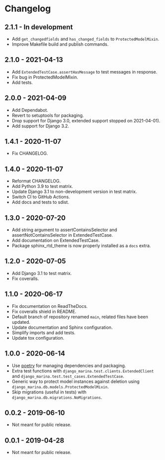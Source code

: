 # Changelog

## 2.1.1 - In development

- Add `get_changedfields` and `has_changed_fields` to `ProtectedModelMixin`.
- Improve Makefile build and publish commands.

## 2.1.0 - 2021-04-13

- Add `ExtendedTestCase.assertHasMessage` to test messages in response.
- Fix bug in ProtectedModelMixin.
- Add tests.

## 2.0.0 - 2021-04-09

- Add Dependabot.
- Revert to setuptools for packaging.
- Drop support for Django 3.0, extended support stopped on 2021-04-01).
- Add support for Django 3.2.

## 1.4.1 - 2020-11-07

- Fix CHANGELOG.

## 1.4.0 - 2020-11-07

- Reformat CHANGELOG.
- Add Python 3.9 to test matrix.
- Update Django 3.1 to non-development version in test matrix.
- Switch CI to GitHub Actions.
- Add docs and tests to sdist.

## 1.3.0 - 2020-07-20

- Add string argument to assertContainsSelector and assertNotContainsSelector in ExtendedTestCase.
- Add documentation on ExtendedTestCase.
- Package sphinx_rtd_theme is now properly installed as a `docs` extra.

## 1.2.0 - 2020-07-05

- Add Django 3.1 to test matrix.
- Fix coveralls.

## 1.1.0 - 2020-06-17

- Fix documentation on ReadTheDocs.
- Fix coveralls shield in README.
- Default branch of repository renamed `main`, related files have been updated.
- Update documentation and Sphinx configuration.
- Simplify imports and add tests. 
- Update tox configuration.

## 1.0.0 - 2020-06-14

- Use [poetry](https://python-poetry.org) for managing dependencies and packaging.
- Extra test functions with `django_marina.test.clients.ExtendedClient` and `django_marina.test.test_cases.ExtendedTestCase`.
- Generic way to protect model instances against deletion using `django_marina.db.models.ProtectedModelMixin`.
- Skip migrations (useful in tests) with `django_marina.db.migrations.NoMigrations`.

## 0.0.2 - 2019-06-10

- Not meant for public release.

## 0.0.1 - 2019-04-28

- Not meant for public release.
